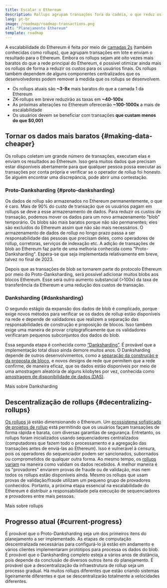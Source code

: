 ```yaml
---
title: Escalar o Ethereum
description: Rollups agrupam transações fora da cadeia, o que reduz os custos para o usuário. Entretanto, a maneira como rollups usam os dados atualmente é muito cara, o que limita a acessibilidade das transações. Proto-Danksharding corrige isso.
lang: pt-br
image: /roadmap/roadmap-transactions.png
alt: "Planejamento Ethereum"
template: roadmap
---
```


A escalabilidade do Ethereum é feita por meio de [camadas 2s](/layer-2/#rollups) (também conhecidas como rollups), que agrupam transações em lote e enviam o resultado para o Ethereum. Embora os rollups sejam até oito vezes mais baratos do que a rede principal do Ethereum, é possível otimizar ainda mais os rollups de forma a reduzir os custos para os usuários finais. Os rollups também dependem de alguns componentes centralizados que os desenvolvedores podem remover à medida que os rollups se desenvolvem.

<InfoBanner mb={8} title="Custos de transação">
  <ul style={{ marginBottom: 0 }}>
    <li>Os rollups atuais são <strong>~3-8x</strong> mais baratos do que a camada 1 da Ethereum</li>
    <li>ZK-rollups em breve reduzirão as taxas em <strong>~40-100x</strong></li>
    <li>As próximas alterações no Ethereum oferecerão <strong>~100-1000x</strong> a mais de escalabilidade</li>
    <li style={{ marginBottom: 0 }}>Os usuários devem se beneficiar com transações <strong>que custam menos do que $0,001</strong></li>
  </ul>
</InfoBanner>

## Tornar os dados mais baratos \{#making-data-cheaper}

Os rollups coletam um grande número de transações, executam elas e enviam os resultados ao Ethereum. Isso gera muitos dados que precisam estar disponíveis abertamente para que qualquer pessoa possa executar as transações por conta própria e verificar se o operador de rollup foi honesto. Se alguém encontrar uma discrepância, pode abrir uma contestação.

### Proto-Danksharding \{#proto-danksharding}

Os dados de rollup são armazenados no Ethereum permanentemente, o que é caro. Mais de 90% do custo de transação que os usuários pagam em rollups se deve a esse armazenamento de dados. Para reduzir os custos de transação, podemos mover os dados para um novo armazenamento "blob" temporário. Os blobs são mais baratos porque não são permanentes; eles são excluídos do Ethereum assim que não são mais necessários. O armazenamento de dados de rollup no longo prazo passa a ser responsabilidade das pessoas que precisam deles, como operadores de rollup, corretoras, serviços de indexação etc. A adição de transações de blob ao Ethereum faz parte de uma melhoria conhecida como "Proto-Danksharding". Espera-se que seja implementada relativamente em breve, talvez no final de 2023.

Depois que as transações de blob se tornarem parte do protocolo Ethereum por meio do Proto-Danksharding, será possível adicionar muitos blobs aos blocos Ethereum. Esse será outro aumento substancial (>100x) da taxa de transferência da Ethereum e uma redução dos custos de transação.

### Danksharding \{#danksharding}

O segundo estágio da expansão dos dados de blob é complicado, porque exige novos métodos para verificar se os dados de rollup estão disponíveis na rede e depende de validadores que realizem a separação das responsabilidades de construção e proposição de blocos. Isso também exige uma maneira de provar criptograficamente que os validadores verificaram pequenos subconjuntos dos dados do blob.

Essa segunda etapa é conhecida como [“Danksharding”](/roadmap/danksharding/). É provável que a implementação total disso ainda demore muitos anos. O Danksharding depende de outros desenvolvimentos, como a [separação da construção e da proposta de bloco](/roadmap/pbs), e novos designs de rede que permitem que a rede confirme, de maneira eficaz, que os dados estão disponíveis por meio de uma amostragem aleatória de alguns kilobytes por vez, conhecida como [amostragem de disponibilidade de dados (DAS)](/developers/docs/data-availability).

<ButtonLink variant="outline-color" to="/roadmap/danksharding/">Mais sobre Danksharding</ButtonLink>

## Descentralização de rollups \{#decentralizing-rollups}

[Os rollups](/layer-2) já estão dimensionando o Ethereum. Um [ecossistema sofisticado de projetos de rollup](https://l2beat.com/scaling/tvl) está permitindo que os usuários façam transações de forma rápida e barata, com diversas garantias de segurança. Entretanto, os rollups foram inicializados usando sequenciadores centralizados (computadores que fazem todo o processamento e a agregação das transações antes de enviá-las ao Ethereum). Isso é vulnerável à censura, pois os operadores do sequenciador podem ser sancionados, subornados ou comprometidos de qualquer outra forma. Ao mesmo tempo, os [rollups variam](https://l2beat.com) na maneira como validam os dados recebidos. A melhor maneira é os "provadores" enviarem provas de fraude ou de validação, mas nem todos os rollups estão disponíveis ainda. Mesmo os rollups que usam provas de validação/fraude utilizam um pequeno grupo de provadores conhecidos. Portanto, a próxima etapa essencial na escalabilidade do Ethereum é distribuir a responsabilidade pela execução de sequenciadores e provadores entre mais pessoas.

<ButtonLink variant="outline-color" to="/developers/docs/scaling/">Mais sobre rollups</ButtonLink>

## Progresso atual \{#current-progress}

É provável que o Proto-Danksharding seja um dos primeiros itens do planejamento a ser implementado. As etapas de computação descentralizada necessárias para configurá-lo já estão em andamento e vários clientes implementaram protótipos para processa os dados do blob. É provável que o Danksharding completo esteja a vários anos de distância, pois depende da conclusão de diversos outros itens do planejamento. É provável que a descentralização da infraestrutura de rollup seja um processo gradual. Há muitos rollups diferentes que estão criando sistemas ligeiramente diferentes e que se descentralizarão totalmente a velocidades diferentes.
